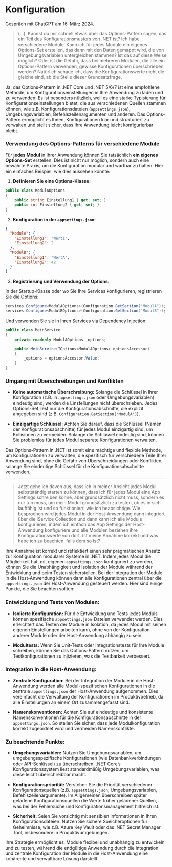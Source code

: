 # Konfiguration

Gespräch mit ChatGPT am 16. März 2024.

> (...). Kannst du mir schnell etwas über das Options-Pattern sagen, das ein Teil des Konfigurationsmusters von .NET ist? Ich habe verschiedene Module. Kann ich für jedes Module ein eigenes Options-Set erstellen, das dann mit den Daten gemappt wird, die von Umgebungsvariablen untergleichen stammen? Ist das auf diese Weise möglich? Oder ist die Gefahr, dass bei mehreren Modulen, die alle ein Options-Pattern verwenden, gewisse Konfigurationen überschrieben werden? Natürlich schaue ich, dass die Konfigurationswerte nicht die gleiche sind, ab die Stelle dieser Grundsatzfrage.

Ja, das Options-Pattern in .NET Core und .NET 5/6/7 ist eine empfohlene Methode, um Konfigurationseinstellungen in Ihre Anwendung zu laden und zu verwenden. Es ist besonders nützlich, weil es eine starke Typisierung für Konfigurationseinstellungen bietet, die aus verschiedenen Quellen stammen können, wie z.B. Konfigurationsdateien (`appsettings.json`), Umgebungsvariablen, Befehlszeilenargumenten und anderen. Das Options-Pattern ermöglicht es Ihnen, Konfigurationen klar und strukturiert zu verwalten und stellt sicher, dass Ihre Anwendung leicht konfigurierbar bleibt.

### Verwendung des Options-Patterns für verschiedene Module

Für **jedes Modul** in Ihrer Anwendung können Sie tatsächlich **ein eigenes Options-Set** erstellen. Dies ist nicht nur möglich, sondern auch eine bewährte Praxis, um die Konfiguration modular und wartbar zu halten. Hier ein einfaches Beispiel, wie dies aussehen könnte:

1. **Definieren Sie eine Options-Klasse:**

```csharp
public class ModulAOptions
{
    public string Einstellung1 { get; set; }
    public int Einstellung2 { get; set; }
}
```

2. **Konfiguration in der `appsettings.json`:**

```json
{
  "ModulA": {
    "Einstellung1": "Wert1",
    "Einstellung2": 2
  },
  "ModulB": {
    "Einstellung1": "WertA",
    "Einstellung2": 42
  }
}
```

3. **Registrierung und Verwendung der Options:**

In der Startup-Klasse oder wo Sie Ihre Services konfigurieren, registrieren Sie die Options:

```csharp
services.Configure<ModulAOptions>(Configuration.GetSection("ModulA"));
services.Configure<ModulBOptions>(Configuration.GetSection("ModulB"));
```

Und verwenden Sie sie in Ihren Services via Dependency Injection:

```csharp
public class MeinService
{
    private readonly ModulAOptions _options;

    public MeinService(IOptions<ModulAOptions> optionsAccessor)
    {
        _options = optionsAccessor.Value;
    }
}
```

### Umgang mit Überschreibungen und Konflikten

- **Keine automatische Überschreibung:** Solange die Schlüssel in Ihrer Konfiguration (z.B. in `appsettings.json` oder Umgebungsvariablen) eindeutig sind, werden die Einstellungen nicht überschrieben. Jedes Options-Set liest nur die Konfigurationsabschnitte, die explizit angegeben sind (z.B. `Configuration.GetSection("ModulA")`).

- **Einzigartige Schlüssel:** Achten Sie darauf, dass die Schlüssel (Namen der Konfigurationsabschnitte) für jedes Modul einzigartig sind, um Kollisionen zu vermeiden. Solange die Schlüssel eindeutig sind, können Sie problemlos für jedes Modul separate Konfigurationen verwalten.

Das Options-Pattern in .NET ist somit eine mächtige und flexible Methode, um Konfigurationen zu verwalten, die spezifisch für verschiedene Teile Ihrer Anwendung sind, ohne die Gefahr von Überschneidungen oder Konflikten, solange Sie eindeutige Schlüssel für die Konfigurationsabschnitte verwenden.

---

> Jetzt gehe ich davon aus, dass ich in meiner Absicht jedes Modul selbstständig starten zu können, dass ich für jedes Modul eine App Settings schreiben könne, aber grundsätzlich nicht muss, sondern es nur tun muss, um mein Modul grundsätzlich zu testen, ob es in sich lauffähig ist und so funktioniert, wie ich beabsichtige. Wie besprochen wird jedes Modul in der Host-Anwendung dann integriert über die iService Collection und dann kann ich alle Module konfigurieren, indem ich einfach das App Settings der Host-Anwendung konfiguriere und alle Modulen beziehen ihre Konfigurationswerte von dort. Ist meine Annahme korrekt und was habe ich zu beachten, falls dem so ist?

Ihre Annahme ist korrekt und reflektiert einen sehr pragmatischen Ansatz zur Konfiguration modularer Systeme in .NET. Indem jedes Modul die Möglichkeit hat, mit eigenen `appsettings.json` konfiguriert zu werden, können Sie die Unabhängigkeit und Isolation der Module während der Entwicklung und beim Testen sicherstellen. Bei der Integration der Module in die Host-Anwendung können dann alle Konfigurationen zentral über die `appsettings.json` der Host-Anwendung gesteuert werden. Hier sind einige Punkte, die Sie beachten sollten:

### Entwicklung und Tests von Modulen:

- **Isolierte Konfiguration:** Für die Entwicklung und Tests jedes Moduls können spezifische `appsettings.json`-Dateien verwendet werden. Dies erleichtert das Testen der Module in Isolation, da jedes Modul mit seinen eigenen Einstellungen arbeiten kann, ohne von der Konfiguration anderer Module oder der Host-Anwendung abhängig zu sein.

- **Modultests:** Wenn Sie Unit-Tests oder Integrationstests für Ihre Module schreiben, können Sie das Options-Pattern nutzen, um Testkonfigurationen zu injizieren, was die Testbarkeit verbessert.

### Integration in die Host-Anwendung:

- **Zentrale Konfiguration:** Bei der Integration der Module in die Host-Anwendung werden alle Modul-spezifischen Konfigurationen in die zentrale `appsettings.json` der Host-Anwendung aufgenommen. Dies vereinfacht die Verwaltung der Konfigurationen im Produktivbetrieb, da alle Einstellungen an einem Ort zusammengefasst sind.

- **Namenskonventionen:** Achten Sie auf eindeutige und konsistente Namenskonventionen für die Konfigurationsabschnitte in der `appsettings.json`. So stellen Sie sicher, dass jede Modulkonfiguration korrekt zugeordnet wird und vermeiden Namenskonflikte.

### Zu beachtende Punkte:

- **Umgebungsvariablen:** Nutzen Sie Umgebungsvariablen, um umgebungsspezifische Konfigurationen (wie Datenbankverbindungen oder API-Schlüssel) zu überschreiben. .NET Core’s Konfigurationssystem liest standardmäßig Umgebungsvariablen, was diese leicht überschreibbar macht.

- **Konfigurationspriorität:** Verstehen Sie die Priorität verschiedener Konfigurationsquellen (z.B. `appsettings.json`, Umgebungsvariablen, Befehlszeilenargumente). Im Allgemeinen überschreiben später geladene Konfigurationsquellen die Werte früher geladener Quellen, was bei der Fehlersuche und Konfigurationsmanagement hilfreich ist.

- **Sicherheit:** Seien Sie vorsichtig mit sensiblen Informationen in Ihren Konfigurationsdateien. Nutzen Sie sichere Speicheroptionen für Geheimnisse, wie z.B. Azure Key Vault oder das .NET Secret Manager Tool, insbesondere in Produktivumgebungen.

Ihre Strategie ermöglicht es, Module flexibel und unabhängig zu entwickeln und zu testen, während die endgültige Anwendung durch die Integration und zentrale Konfiguration der Module in die Host-Anwendung eine kohärente und verwaltbare Lösung darstellt.
